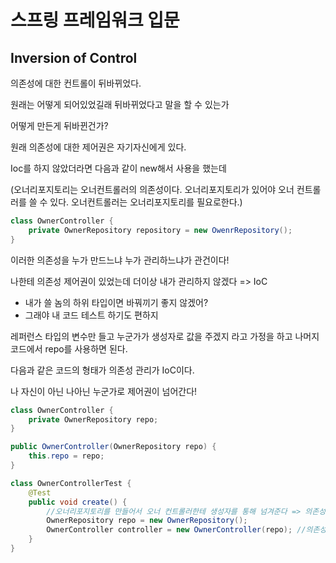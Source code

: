 # 스프링 프레임워크 입문


## Inversion of Control

의존성에 대한 컨트롤이 뒤바뀌었다.

원래는 어떻게 되어있었길래 뒤바뀌었다고 말을 할 수 있는가

어떻게 만든게 뒤바뀐건가?



원래 의존성에 대한 제어권은 자기자신에게 있다.

Ioc를 하지 않았더라면 다음과 같이 new해서 사용을 했는데

(오너리포지토리는 오너컨트롤러의 의존성이다. 오너리포지토리가 있어야 오너 컨트롤러를 쓸 수 있다. 오너컨트롤러는 오너리포지토리를 필요로한다.)

```java
class OwnerController {
	private OwnerRepository repository = new OwenrRepository();
}
```

이러한 의존성을 누가 만드느냐 누가 관리하느냐가 관건이다!

나한테 의존성 제어권이 있었는데 더이상 내가 관리하지 않겠다 => IoC

- 내가 쓸 놈의 하위 타입이면 바꿔끼기 좋지 않겠어?
- 그래야 내 코드 테스트 하기도 편하지



레퍼런스 타입의 변수만 들고 누군가가 생성자로 값을 주겠지 라고 가정을 하고 나머지 코드에서 repo를 사용하면 된다.

다음과 같은 코드의 형태가 의존성 관리가 IoC이다.

나 자신이 아닌 나아닌 누군가로 제어권이 넘어간다!

```java
class OwnerController {
	private OwnerRepository repo;
}

public OwnerController(OwnerRepository repo) {
    this.repo = repo;
}
```

```java
class OwnerControllerTest {
	@Test
	public void create() {
        //오너리포지토리를 만들어서 오너 컨트롤러한테 생성자를 통해 넘겨준다 => 의존성 주입
		OwnerRepository repo = new OwnerRepository();
		OwnerController controller = new OwnerController(repo); //의존성주입
	}
}
```


